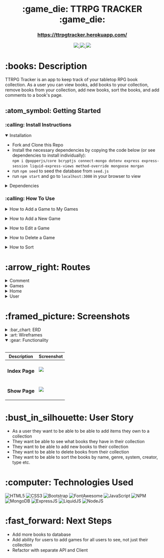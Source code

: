 <div align="center">
   <h1>:game_die: TTRPG TRACKER :game_die:</h1>
   <h3><a href="https://ttrpgtracker.herokuapp.com/">https://ttrpgtracker.herokuapp.com/</a></h3>                           
   <a href="http://steviecodes.com" target="_blank">
      <img src="https://img.shields.io/badge/-Portfolio_-darkgreen?style=for-the-badge&logo=medium"/>
   </a>
   <a href="https://www.linkedin.com/in/stevie-militello/" target="_blank">
      <img src="https://img.shields.io/badge/-Linkedin-blue?style=for-the-badge&``logo=Linkedin&logoColor=white">
   </a> 
   <a href="mailto:steviemilitello@gmail.com" target="_blank">
      <img src="https://img.shields.io/badge/-Email-c14438?style=for-the-badge&logo=Gmail&``logoColor=white">
   </a>
</div>

<h1>:books: Description</h1>

<p>TTRPG Tracker is an app to keep track of your tabletop RPG book collection. As a user you can view books, add books to your collection, remove books from your collection, add new books, sort the books, and add comments to a book's page.</p>

<h2> :atom_symbol: Getting Started </h2>

<h3> :calling: Install Instructions </h3>
<details open>
<summary>Installation</summary>
<p></p>
<ul>
    <li>Fork and Clone this Repo</li>
    <li>Install the necessary dependencies by copying the code below (or see dependencies to install individually): <br /><code>npm i @popperjs/core bcryptjs connect-mongo dotenv express express-session liquid-express-views method-override mongoose morgan</code></li>
    <li>run <code>npm seed</code> to seed the database from <code>seed.js</code></li>
    <li>run <code>npm start</code> and go to <code>localhost:3000</code> in your browser to view</li>
</ul>
</details>
<p></p>
<details>
<summary>Dependencies</summary>
<p></p>
<ul>
    <li><a href="https://www.npmjs.com/package/@popperjs/core">@Popper JS/Core</a> <code>npm i @popperjs/core</code></li>
    <li><a href="https://www.npmjs.com/package/bcrypt">Bcrypt</a> <code>npm i bcrypt</code></li>
    <li><a href="https://www.npmjs.com/package/connect-mongo">Connect-Mongo</a> <code>npm i connect-mongo</code></li>
    <li><a href="https://www.npmjs.com/package/dotenv">Dotenv</a> <code>npm i dotenv</code></li>
    <li><a href="https://www.npmjs.com/package/express">Express</a> <code>npm i express</code></li>
    <li><a href="https://www.npmjs.com/package/express-session">Express-Session</a> <code>npm i express-session</code></li>
    <li><a href="https://www.npmjs.com/package/liquid-express-views">Liquid-Express-Views</a> <code>npm i liquid-express-views</code></li>
    <li><a href="https://www.npmjs.com/package/method-override">Method-Override</a> <code>npm i method-override</code></li>
    <li><a href="https://www.npmjs.com/package/mongoose">Mongoose</a> <code>npm i mongoose</code></li>
    <li><a href="https://www.npmjs.com/package/morgan">Morgan</a> <code>npm i morgan</code></li>
</ul>
</details>
<p></p>

<h3> :calling: How To Use </h3>

<details>
<summary>How to Add a Game to My Games</summary>
<p></p>
<ol>
   <li>Click the + button on the All Games Page</li>
   <li>Go to My Games and you will see the game in your personal collection</li>
</ol>
</details>
<p></p>

<details>
<summary>How to Add a New Game</summary>
<p></p>
<ol>
   <li>Click Add New Game in the Navbar</li>
   <li>Fill in the fields on the New Game page</li>
   <li>Click the Add New Game button at the bottom of the page</li>
   <li>Go to My Games and you will see the game in your personal collection</li>
   <li>*The game will appear for only you (if you are the one who added it) on your My Games page</li>
</ol>
</details>
<p></p>

<details>
<summary>How to Edit a Game</summary>
<p></p>
<ol>
   <li>Go to My Games and click the View button</li>
   <li>Click the Edit Button in the bottom left corner under the image</li>
   <li>Fill in the fields on the Edit Page</li>
   <li>Click the Edit Game Button at the bottom of the page</li>
   <li>The updated version of the game will appear on your My Games Page</li>
</ol>
</details>
<p></p>

<details>
<summary>How to Delete a Game</summary>
<p></p>
<ol>
   <li>Go to My Games and click the View button</li>
   <li>Click the Delete Button in the bottom left corner under the image</li>
   <li>The game will be deleted from your My Games Page</li>
   <li>If you added the game via Add New Game, the version only exists on your My Games page and will be deleted</li>
   <li>If you wish to add a <li>If you wish to add a new game you created again, use the Add New Game in the navbar</li>
   <li>Otherwise, click the + button if the game already exists in the app to add it back to your collection</li>
</ol>
</details>
<p></p>

<details>
<summary>How to Sort</summary>
<p></p>
<ol>
   <li>In the Navbar, click System, Genres or Game Type to sort by the categories</li>
   <li>A dropdown will appear, allowing you to select sub-categories, which will bring you to the sorted page once clicked</li>
</ol>
</details>
<p></p>

<h1>:arrow_right: Routes</h1>

<details>
<summary> Comment</summary>

| Verb   | URI Pattern                         | Controller#Action              |
|--------|-------------------------------------|--------------------------------|
| POST   | `/games/:gameId`                    | `games#gameId`                 |
| DELETE | `/games//delete/:gameId/:commId`    | `games#delete#gameId#commId`   |

</details>

<details>
<summary> Games</summary>


| Verb   | URI Pattern                         | Controller#Action              |
|--------|-------------------------------------|--------------------------------|
| GET    | `/`                                 | `games#`                       |
| GET    | `/coyoteandcrow`                    | `games#/coyoteandcrow`          |
| GET    | `/dnd`                              | `games#dnd`                    |
| GET    | `/fitd`                             | `games#fitd`                   |
| GET    | `/forgediniron`                     | `games#forgediniron`           |
| GET    | `/osr`                              | `games#osr`                    |
| GET    | `/pbta`                             | `games#pbta`                   |
| GET    | `/stellarremnants`                  | `games#stellarremnants`        |
| GET    | `/cyberpunk`                        | `games#cyberpunk`              |
| GET    | `/fantasy`                          | `games#fantasy`                |
| GET    | `/darkfantasy`                      | `games#darkfantasy`            |
| GET    | `/scifi`                            | `games#scifi`                  |
| GET    | `/sciencefantasy`                   | `games#sciencefantasy`         |
| GET    | `/steampunk`                        | `games#steampunk`              |
| GET    | `/urbanfantasy`                     | `games#urbanfantasy`           |
| GET    | `/genreagnostic`                    | `games#genreagnostic`          |
| GET    | `/gm`                               | `games#gm`                     |
| GET    | `/gmless`                           | `games#gmless`                 |
| GET    | `/solo`                             | `games#solo`                   |
| GET    | `/mine`                             | `games#mine`                   |
| GET    | `/new`                              | `games#new`                    |
| POST   | `/`                                 | `games#`                       |
| POST   | `/newfave`                          | `games#newfave`                |
| GET    | `/:id/edit`                         | `games#:id#edit`               |
| PUT    | `/:id`                              | `games#:id#`                   |
| GET    | `/:id`                              | `games#:id#`                   |
| DELETE | `/:id`                              | `games#:id#`                   |

</details>

<details>
<summary> Home</summary>

| Verb   | URI Pattern                         | Controller#Action              |
|--------|-------------------------------------|--------------------------------|
| GET    | `/`                                 | `/`                            |

</details>

<details>
<summary> User</summary>

| Verb   | URI Pattern                         | Controller#Action              |
|--------|-------------------------------------|--------------------------------|
| POST   | `/auth/signup`                      | `users#signup`                 |
| POST   | `/auth/login`                       | `users#login`                  |
| DELETE | `/auth/logout`                      | `users#logout`                 |

</details>
<p></p>
<h1>:framed_picture: Screenshots</h1>

<details>
<summary> :bar_chart: ERD</summary><br />

| Description | Screenshot |
|------------ | ------------|
| <h3 align="center">ERD</h3> | <img src="public/images/erd.png" width="700"/> |

</details>

<details>
<summary> :art: Wireframes</summary><br />

| Description | Screenshot |
|------------ | ------------|
| <h3 align="center">Example Page 1</h3> | <img src="public/images/example1.png" width="700"/> |
| <h3 align="center">Example Page 2</h3> | <img src="public/images/example2.png" width="700"> |

</details>

<details open>
<summary> :gear: Functionality</summary><br />

| Description | Screenshot |
|------------ | ------------|
| <h3 align="center">Index Page</h3> | <img src="https://i.imgur.com/4nj1cNP.png" width="700"/> |
| <h3 align="center">Show Page</h3> | <img src="https://i.imgur.com/6JlnZ6C.png" width="700"> |
</details>
<p></p>

</details>
<p></p>
<h1>:bust_in_silhouette: User Story</h1>

<ul>
    <li>As a user they want to be able to be able to add items they own to a collection</li>
    <li>They want be able to see what books they have in their collection</li>
    <li>They want to be able to add new books to their collection</li>
    <li>They want to be able to delete books from their collection</li>
    <li>They want to be able to sort the books by name, genre, system, creator, type etc.</li>
</ul>

<h1>:computer: Technologies Used</h1>

![HTML5](https://img.shields.io/badge/HTML5-E34F26?style=for-the-badge&logo=html5&logoColor=white)
![CSS3](https://img.shields.io/badge/CSS3-1572B6?style=for-the-badge&logo=css3&logoColor=white)
![Bootstrap](https://img.shields.io/badge/Bootstrap-563D7C?style=for-the-badge&logo=bootstrap&logoColor=white)
![FontAwesome](https://img.shields.io/badge/Font_Awesome-339AF0?style=for-the-badge&logo=fontawesome&logoColor=white)
![JavaScript](https://img.shields.io/badge/JavaScript-323330?style=for-the-badge&logo=javascript&logoColor=F7DF1E) 
![NPM](https://img.shields.io/badge/npm-CB3837?style=for-the-badge&logo=npm&logoColor=white)
![MongoDB](https://img.shields.io/badge/MongoDB-4EA94B?style=for-the-badge&logo=mongodb&logoColor=white)
![ExpressJS](https://img.shields.io/badge/Express.js-000000?style=for-the-badge&logo=express&logoColor=white)
![LiquidJS](https://img.shields.io/badge/-Liquidjs-blue?style=for-the-badge&logoColor=white)
![NodeJS](https://img.shields.io/badge/Node.js-339933?style=for-the-badge&logo=nodedotjs&logoColor=white)

<h1>:fast_forward: Next Steps</h1>

<ul>
    <li>Add more books to database</li>
    <li>Add ability for users to add games for all users to see, not just their collection</li>
    <li>Refactor with separate API and Client</li>
 </ul>



